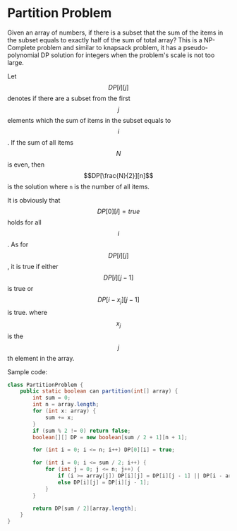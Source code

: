 # Partition Problem

Given an array of numbers, if there is a subset that the sum of the items in the subset equals
to exactly half of the sum of total array? This is a NP-Complete problem and similar to
knapsack problem, it has a pseudo-polynomial DP solution for integers when the problem's scale
is not too large.

Let $$DP[i][j]$$ denotes if there are a subset from the first $$j$$ elements which the sum
of items in the subset equals to $$i$$. If the sum of all items $$N$$ is even, then
$$DP[\frac{N}{2}][n]$$ is the solution where `n` is the number of all items.

It is obviously that $$DP[0][i] = true$$ holds for all $$i$$. As for $$DP[i][j]$$,
it is true if either $$DP[i][j - 1]$$ is true or $$DP[i - x_{j}][j - 1]$$ is true.
where $$x_{j}$$ is the $$j$$th element in the array.

Sample code:

```java
class PartitionProblem {
    public static boolean can partition(int[] array) {
        int sum = 0;
        int n = array.length;
        for (int x: array) {
            sum += x;
        }
        if (sum % 2 != 0) return false;
        boolean[][] DP = new boolean[sum / 2 + 1][n + 1];

        for (int i = 0; i <= n; i++) DP[0][i] = true;

        for (int i = 0; i <= sum / 2; i++) {
            for (int j = 0; j <= n; j++) {
                if (i >= array[j]) DP[i][j] = DP[i][j - 1] || DP[i - array[j]][j - 1];
                else DP[i][j] = DP[i][j - 1];
            }
        }

        return DP[sum / 2][array.length];
    }
}
```
